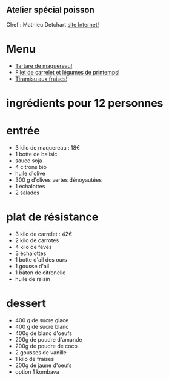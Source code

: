 ## Atelier spécial poisson

Chef : Mathieu Detchart
[site Internet!](http://www.detchart.com/)

# Menu

* [Tartare de maquereau!](https://github.com/akakeronos/recette-gourmandignes/blob/master/atelier-2017-05-12/filet-carrelet-legumes-printemps.md)
* [Filet de carrelet et légumes de printemps!](https://github.com/akakeronos/recette-gourmandignes/blob/master/atelier-2017-05-12/filet-carrelet-legumes-printemps.md)
* [Tiramisu aux fraises!](https://github.com/akakeronos/recette-gourmandignes/blob/master/atelier-2017-05-12/tiramisu-fraise-revisite.md)

# ingrédients pour 12 personnes

# entrée
* 3 kilo de maquereau : 18€
* 1 botte de balisic
* sauce soja
* 4 citrons bio
* huile d'olive
* 300 g d'olives vertes dénoyautées
* 1 échalottes
* 2 salades

# plat de résistance
* 3 kilo de carrelet : 42€
* 2 kilo de carrotes
* 4 kilo de fèves
* 3 échalottes
* 1 botte d'ail des ours
* 1 gousse d'ail
* 1 bâton de citronelle
* huile de raisin

# dessert
* 400 g de sucre glace
* 400 g de sucre blanc
* 400g de blanc d'oeufs
* 200g de poudre d'amande
* 200g de poudre de coco
* 2 gousses de vanille
* 1 kilo de fraises
* 200g de jaune d'oeufs
* option 1 kombava
